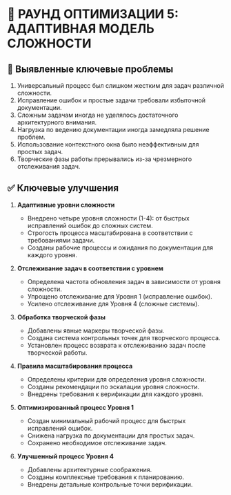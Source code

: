 # 🔄 РАУНД ОПТИМИЗАЦИИ 5: АДАПТИВНАЯ МОДЕЛЬ СЛОЖНОСТИ

## 🚨 Выявленные ключевые проблемы
1.  Универсальный процесс был слишком жестким для задач различной сложности.
2.  Исправление ошибок и простые задачи требовали избыточной документации.
3.  Сложным задачам иногда не уделялось достаточного архитектурного внимания.
4.  Нагрузка по ведению документации иногда замедляла решение проблем.
5.  Использование контекстного окна было неэффективным для простых задач.
6.  Творческие фазы работы прерывались из-за чрезмерного отслеживания задач.

## ✅ Ключевые улучшения
1.  **Адаптивные уровни сложности**
    -   Внедрено четыре уровня сложности (1-4): от быстрых исправлений ошибок до сложных систем.
    -   Строгость процесса масштабирована в соответствии с требованиями задачи.
    -   Созданы рабочие процессы и ожидания по документации для каждого уровня.

2.  **Отслеживание задач в соответствии с уровнем**
    -   Определена частота обновления задач в зависимости от уровня сложности.
    -   Упрощено отслеживание для Уровня 1 (исправление ошибок).
    -   Усилено отслеживание для Уровня 4 (сложные системы).

3.  **Обработка творческой фазы**
    -   Добавлены явные маркеры творческой фазы.
    -   Создана система контрольных точек для творческого процесса.
    -   Установлен процесс возврата к отслеживанию задач после творческой работы.

4.  **Правила масштабирования процесса**
    -   Определены критерии для определения уровня сложности.
    -   Созданы рекомендации по эскалации уровня сложности.
    -   Внедрены требования к верификации для каждого уровня.

5.  **Оптимизированный процесс Уровня 1**
    -   Создан минимальный рабочий процесс для быстрых исправлений ошибок.
    -   Снижена нагрузка по документации для простых задач.
    -   Сохранено необходимое отслеживание задач.

6.  **Улучшенный процесс Уровня 4**
    -   Добавлены архитектурные соображения.
    -   Созданы комплексные требования к планированию.
    -   Внедрены детальные контрольные точки верификации.